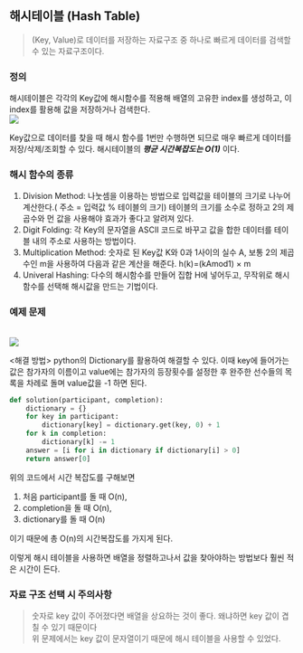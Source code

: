 ##  해시테이블 (Hash Table)
> (Key, Value)로 데이터를 저장하는 자료구조 중 하나로 빠르게 데이터를 검색할 수 있는 자료구조이다.

### 정의
해시테이블은 각각의 Key값에 해시함수를 적용해 배열의 고유한 index를 생성하고, 이 index를 활용해 값을 저장하거나 검색한다.
<br><img src="https://img1.daumcdn.net/thumb/R1280x0/?scode=mtistory2&fname=https%3A%2F%2Fblog.kakaocdn.net%2Fdn%2Fb1zOw1%2FbtqL6HAW7jy%2FjpBA5pPkQFnfiZcPLakg00%2Fimg.png" /><br>

Key값으로 데이터를 찾을 때 해시 함수를 1번만 수행하면 되므로 매우 빠르게 데이터를 저장/삭제/조회할 수 있다. 해시테이블의 ***평균 시간복잡도는 O(1)*** 이다.

### 해시 함수의 종류
1. Division Method: 나눗셈을 이용하는 방법으로 입력값을 테이블의 크기로 나누어 계산한다.( 주소 = 입력값 % 테이블의 크기) 테이블의 크기를 소수로 정하고 2의 제곱수와 먼 값을 사용해야 효과가 좋다고 알려져 있다.
2. Digit Folding: 각 Key의 문자열을 ASCII 코드로 바꾸고 값을 합한 데이터를 테이블 내의 주소로 사용하는 방법이다.
3. Multiplication Method: 숫자로 된 Key값 K와 0과 1사이의 실수 A, 보통 2의 제곱수인 m을 사용하여 다음과 같은 계산을 해준다. h(k)=(kAmod1) × m
4. Univeral Hashing: 다수의 해시함수를 만들어 집합 H에 넣어두고, 무작위로 해시함수를 선택해 해시값을 만드는 기법이다.



### 예제 문제


<br><img src="https://images.velog.io/images/huga/post/8bb7e86e-1306-463d-83ac-67b0adeef5ec/%ED%95%B4%EC%8B%9C1.JPG" /> <br>

<해결 방법>
python의 Dictionary를 활용하여 해결할 수 있다.
이때 key에 들어가는 값은 참가자의 이름이고 value에는 참가자의 등장횟수를 설정한 후 완주한 선수들의 목록을 차례로 돌며 value값을 -1 하면 된다. 

```python
def solution(participant, completion):
    dictionary = {}
    for key in participant:
        dictionary[key] = dictionary.get(key, 0) + 1
    for k in completion:
        dictionary[k] -= 1
    answer = [i for i in dictionary if dictionary[i] > 0]
    return answer[0]
```
위의 코드에서 시간 복잡도를 구해보면 
1. 처음 participant를 돌 때 O(n),
2. completion을 돌 때 O(n),
3. dictionary를 돌 때 O(n) 

이기 때문에 총 O(n)의 시간복잡도를 가지게 된다.

이렇게 해시 테이블을 사용하면 배열을 정렬하고나서 값을 찾아야하는 방법보다 훨씬 적은 시간이 든다.

### 자료 구조 선택 시 주의사항
> 숫자로 key 값이 주어졌다면 배열을 상요하는 것이 좋다. 왜냐하면 key 값이 겹칠 수 있기 때문이다
> <br> 위 문제에서는 key 값이 문자열이기 때문에 해시 테이블을 사용할 수 있었다.



